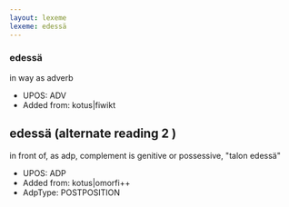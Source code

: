 ```yaml
---
layout: lexeme
lexeme: edessä
---
```


###  edessä

in way as adverb
* UPOS:  ADV
* Added from:  kotus|fiwikt


## edessä (alternate reading 2 )

in front of, as adp, complement is genitive or possessive, "talon edessä"
* UPOS:  ADP
* Added from:  kotus|omorfi++
* AdpType:  POSTPOSITION

